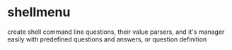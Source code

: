 # shellmenu
create shell command line questions, their value parsers, and it's manager easily with predefined questions and answers, or question definition
